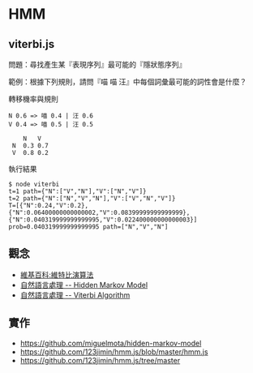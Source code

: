 # HMM

## viterbi.js

問題：尋找產生某『表現序列』最可能的『隱狀態序列』

範例：根據下列規則，請問『喵 喵 汪』中每個詞彙最可能的詞性會是什麼？

轉移機率與規則

```
N 0.6 => 喵 0.4 | 汪 0.6
V 0.4 => 喵 0.5 | 汪 0.5

    N   V
 N  0.3 0.7
 V  0.8 0.2
```

執行結果

```
$ node viterbi
t=1 path={"N":["V","N"],"V":["N","V"]}
t=2 path={"N":["N","V","N"],"V":["V","N","V"]}
T=[{"N":0.24,"V":0.2},{"N":0.06400000000000002,"V":0.08399999999999999},{"N":0.040319999999999995,"V":0.022400000000000003}]
prob=0.040319999999999995 path=["N","V","N"]
```

## 觀念

* [維基百科:維特比演算法](https://zh.wikipedia.org/wiki/%E7%BB%B4%E7%89%B9%E6%AF%94%E7%AE%97%E6%B3%95)
* [自然語言處理 -- Hidden Markov Model](https://ckmarkoh.github.io/blog/2014/04/03/natural-language-processing-hidden-markov-models/)
* [自然語言處理 -- Viterbi Algorithm](https://ckmarkoh.github.io/blog/2014/04/06/natural-language-processing-viterbi-algorithm/)

## 實作

* https://github.com/miguelmota/hidden-markov-model
* https://github.com/123jimin/hmm.js/blob/master/hmm.js
* https://github.com/123jimin/hmm.js/tree/master